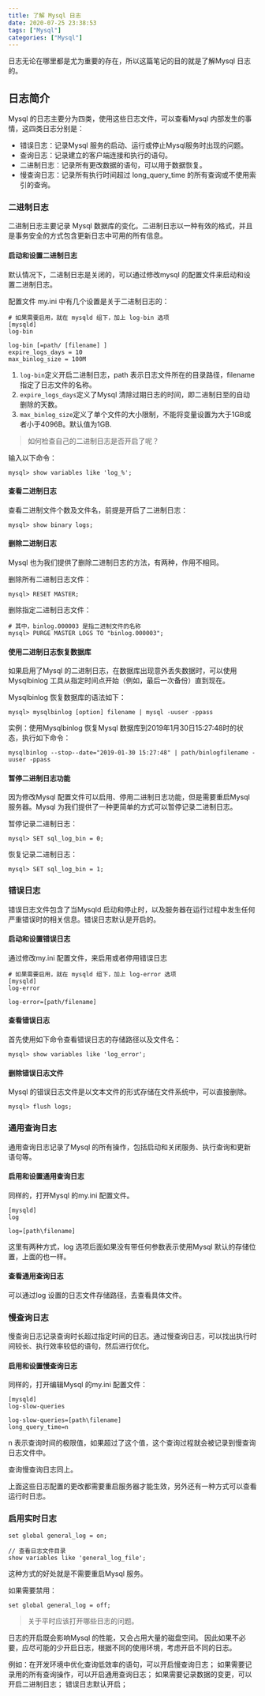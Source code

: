 ```yaml
---
title: 了解 Mysql 日志
date: 2020-07-25 23:38:53
tags: ["Mysql"]
categories: ["Mysql"]
---
```


日志无论在哪里都是尤为重要的存在，所以这篇笔记的目的就是了解Mysql 日志的。

<!-- more -->

## 日志简介
Mysql 的日志主要分为四类，使用这些日志文件，可以查看Mysql 内部发生的事情，这四类日志分别是：
* 错误日志：记录Mysql 服务的启动、运行或停止Mysql服务时出现的问题。
* 查询日志：记录建立的客户端连接和执行的语句。
* 二进制日志：记录所有更改数据的语句，可以用于数据恢复。
* 慢查询日志：记录所有执行时间超过 long_query_time 的所有查询或不使用索引的查询。

### 二进制日志
二进制日志主要记录 Mysql 数据库的变化。二进制日志以一种有效的格式，并且是事务安全的方式包含更新日志中可用的所有信息。

#### 启动和设置二进制日志
默认情况下，二进制日志是关闭的，可以通过修改mysql 的配置文件来启动和设置二进制日志。

配置文件 my.ini 中有几个设置是关于二进制日志的：
```
# 如果需要启用，就在 mysqld 组下，加上 log-bin 选项
[mysqld]
log-bin

log-bin [=path/ [filename] ]
expire_logs_days = 10
max_binlog_size = 100M
```
1. `log-bin`定义开启二进制日志，path 表示日志文件所在的目录路径，filename 指定了日志文件的名称。
2. `expire_logs_days`定义了Mysql 清除过期日志的时间，即二进制日至的自动删除的天数。
3. `max_binlog_size`定义了单个文件的大小限制，不能将变量设置为大于1GB或者小于4096B。默认值为1GB.

> 如何检查自己的二进制日志是否开启了呢？

输入以下命令：
```
mysql> show variables like 'log_%';
```

#### 查看二进制日志
查看二进制文件个数及文件名，前提是开启了二进制日志：

```
mysql> show binary logs;
```

#### 删除二进制日志
Mysql 也为我们提供了删除二进制日志的方法，有两种，作用不相同。

删除所有二进制日志文件：
```
mysql> RESET MASTER;
```

删除指定二进制日志文件：
```
# 其中，binlog.000003 是指二进制文件的名称
mysql> PURGE MASTER LOGS TO "binlog.000003";
```

#### 使用二进制日志恢复数据库
如果启用了Mysql 的二进制日志，在数据库出现意外丢失数据时，可以使用 Mysqlbinlog 工具从指定时间点开始（例如，最后一次备份）直到现在。

Mysqlbinlog 恢复数据库的语法如下：
```
mysql> mysqlbinlog [option] filename | mysql -uuser -ppass
```

实例：使用Mysqlbinlog 恢复Mysql 数据库到2019年1月30日15:27:48时的状态，执行如下命令：
```
mysqlbinlog --stop--date="2019-01-30 15:27:48" | path/binlogfilename -uuser -ppass
```

#### 暂停二进制日志功能
因为修改Mysql 配置文件可以启用、停用二进制日志功能，但是需要重启Mysql 服务器。Mysql 为我们提供了一种更简单的方式可以暂停记录二进制日志。

暂停记录二进制日志：
```
mysql> SET sql_log_bin = 0;
```

恢复记录二进制日志：
```
mysql> SET sql_log_bin = 1;
```
### 错误日志
错误日志文件包含了当Mysqld 启动和停止时，以及服务器在运行过程中发生任何严重错误时的相关信息。错误日志默认是开启的。

#### 启动和设置错误日志
通过修改my.ini 配置文件，来启用或者停用错误日志

```
# 如果需要启用，就在 mysqld 组下，加上 log-error 选项
[mysqld]
log-error

log-error=[path/filename]
```

#### 查看错误日志
首先使用如下命令查看错误日志的存储路径以及文件名：
```
mysql> show variables like 'log_error';
```

#### 删除错误日志文件
Mysql 的错误日志文件是以文本文件的形式存储在文件系统中，可以直接删除。

```
mysql> flush logs;
```

### 通用查询日志
通用查询日志记录了Mysql 的所有操作，包括启动和关闭服务、执行查询和更新语句等。

#### 启用和设置通用查询日志
同样的，打开Mysql 的my.ini 配置文件。
```
[mysqld]
log

log=[path\filename]
```
这里有两种方式，log 选项后面如果没有带任何参数表示使用Mysql 默认的存储位置，上面的也一样。

#### 查看通用查询日志
可以通过log 设置的日志文件存储路径，去查看具体文件。

### 慢查询日志
慢查询日志记录查询时长超过指定时间的日志。通过慢查询日志，可以找出执行时间较长、执行效率较低的语句，然后进行优化。

#### 启用和设置慢查询日志
同样的，打开编辑Mysql 的my.ini 配置文件：
```
[mysqld]
log-slow-queries

log-slow-queries=[path\filename]
long_query_time=n
```
n 表示查询时间的极限值，如果超过了这个值，这个查询过程就会被记录到慢查询日志文件中。

查询慢查询日志同上。

上面这些日志配置的更改都需要重启服务器才能生效，另外还有一种方式可以查看运行时日志。

### 启用实时日志

```
set global general_log = on;

// 查看日志文件目录
show variables like 'general_log_file';
```
这种方式的好处就是不需要重启Mysql 服务。

如果需要禁用：
```
set global general_log = off;
```

> 关于平时应该打开哪些日志的问题。

日志的开启既会影响Mysql 的性能，又会占用大量的磁盘空间。
因此如果不必要，应尽可能的少开启日志，根据不同的使用环境，考虑开启不同的日志。

例如：在开发环境中优化查询低效率的语句，可以开启慢查询日志；
如果需要记录用的所有查询操作，可以开启通用查询日志；
如果需要记录数据的变更，可以开启二进制日志；
错误日志默认开启；